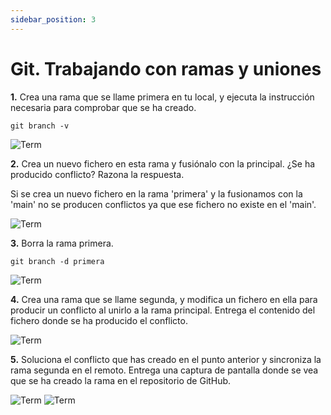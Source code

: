 ```yaml
---
sidebar_position: 3
---
```


# Git. Trabajando con ramas y uniones


**1.** Crea una rama que se llame primera en tu local, y ejecuta la instrucción necesaria para comprobar que se ha creado.

```
git branch -v
```

![Term](/img/IAW/taller3IAW.png)

**2.** Crea un nuevo fichero en esta rama y fusiónalo con la principal. ¿Se ha producido conflicto? Razona la respuesta.

Si se crea un nuevo fichero en la rama 'primera' y la fusionamos con la 'main' no se producen conflictos ya que ese fichero no existe en el 'main'.

![Term](/img/IAW/taller3IAW-2.png)

**3.** Borra la rama primera.

```
git branch -d primera
```

![Term](/img/IAW/taller3IAW-3.png)

**4.** Crea una rama que se llame segunda, y modifica un fichero en ella para producir un conflicto al unirlo a la rama principal. Entrega el contenido del
fichero donde se ha producido el conflicto.

![Term](/img/IAW/taller3IAW-4.png)

**5.** Soluciona el conflicto que has creado en el punto anterior y sincroniza la rama segunda en el remoto. Entrega una captura de pantalla donde se
vea que se ha creado la rama en el repositorio de GitHub.

![Term](/img/IAW/taller3IAW-5.png)
![Term](/img/IAW/taller3IAW-6.png)

